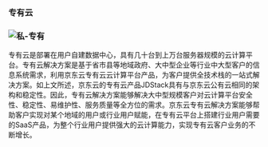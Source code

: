 ###  专有云

### ![私-专有](D:\fengdanyang\Desktop\whitepaper\私-专有.png)                                        

专有云是部署在用户自建数据中心，具有几十台到上万台服务器规模的云计算平台。专有云解决方案是基于省市县等地域政府、大中型企业等行业中大型客户的信息系统需求，利用京东云专有云云计算平台产品，为客户提供全技术栈的一站式解决方案。如上文所述，京东云的专有云产品JDStack具有与京东云公有云相同的架构和稳定性。因此，专有云解决方案能够解决大中型规模客户对云计算平台安全性、稳定性、易维护性、服务质量等全方位的需求。京东云专有云解决方案能够帮助客户实现对某个地域的用户或行业用户赋能，在专有云平台上搭建行业用户需要的SaaS产品，为整个行业用户提供强大的云计算能力，实现专有云客户业务的不断增长。